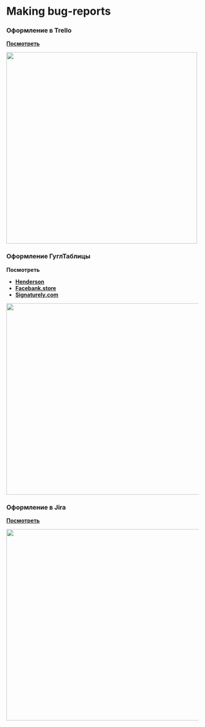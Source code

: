 # Making bug-reports


### Оформление в Trello
**[Посмотреть](https://trello.com/invite/b/m4ycfB2K/ATTIbfd516a86a9ceace32c6bf19143eb36d4219F5EA/оформление-баг-репортов)**

<img src="https://github.com/myslivets0910/Career-Resume.md/assets/122479950/bdba229f-a0fe-4987-b71d-e07e99acdf26" width="500"/>


### Оформление ГуглТаблицы 

**Посмотреть**
- **[Henderson](https://docs.google.com/spreadsheets/d/1LixB8GonhXDPvAepuw7Z0WYNERuYwqeJGJGpscwF1rI/edit#gid=232317725)**
- **[Facebank.store](https://docs.google.com/spreadsheets/d/1ccKEEhLFP3TMo7tkDqYlBn0-X2WjF5YAakmWp11WdT4/edit#gid=0)**
- **[Signaturely.com](https://docs.google.com/spreadsheets/d/1IHfaG0wGq0cEqxSZKSaMM7dQTGqAmmLetF9K_f2eoQs/edit?usp=sharing)**

<img src="https://github.com/myslivets0910/Career-Resume.md/assets/122479950/5e8a7ace-a147-4292-a16d-8fddb1fff7cd" width="1200" height="500" />




### Оформление в Jira
**[Посмотреть](https://kabach0910.atlassian.net/browse/IQA-5?atlOrigin=eyJpIjoiYTdkNDU4MGRkODBjNDg4YWJmMzc2YmYzYzk3MjRkNmYiLCJwIjoiaiJ9)**


<img src="https://github.com/myslivets0910/Career-Resume.md/assets/122479950/5eb41670-d4ef-406f-a278-330c9b08f53d" width="1200" height="500" />
